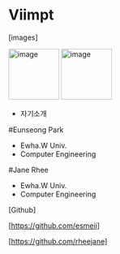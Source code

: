 # Viimpt

[images]

<img width="100" alt="image" src="https://user-images.githubusercontent.com/96706954/168216658-b73bca2b-9831-4808-82c8-99e6c127c34d.png"> <img width="100" alt="image" src="https://user-images.githubusercontent.com/101385462/168222346-e99eb141-e4c3-45f8-9ae6-54f32af6375c.jpg">


- 자기소개

#Eunseong Park
- Ewha.W Univ.
- Computer Engineering 

#Jane Rhee
- Ewha.W Univ.
- Computer Engineering


[Github]

[https://github.com/esmeii]

[https://github.com/rheejane]

